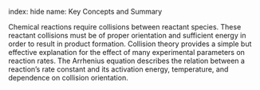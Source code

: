 index: hide
name: Key Concepts and Summary

Chemical reactions require collisions between reactant species. These reactant collisions must be of proper orientation and sufficient energy in order to result in product formation. Collision theory provides a simple but effective explanation for the effect of many experimental parameters on reaction rates. The Arrhenius equation describes the relation between a reaction’s rate constant and its activation energy, temperature, and dependence on collision orientation.
